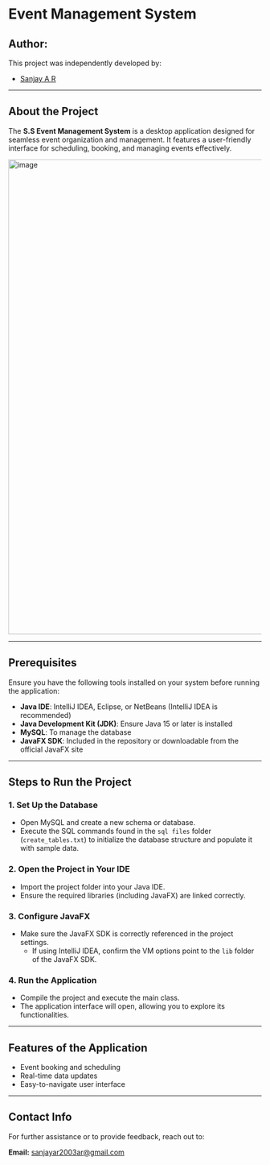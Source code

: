 # Event Management System 

## Author:
This project was independently developed by:

- [Sanjay A R]([https://github.com/sanjay-ar/Algomox_Event-management])

---

## About the Project
The **S.S Event Management System** is a desktop application designed for seamless event organization and management. It features a user-friendly interface for scheduling, booking, and managing events effectively.

 <img width="943" alt="image" src="1.gif">

---

## Prerequisites
Ensure you have the following tools installed on your system before running the application:

- **Java IDE**: IntelliJ IDEA, Eclipse, or NetBeans (IntelliJ IDEA is recommended)
- **Java Development Kit (JDK)**: Ensure Java 15 or later is installed
- **MySQL**: To manage the database
- **JavaFX SDK**: Included in the repository or downloadable from the official JavaFX site

---

## Steps to Run the Project

### 1. Set Up the Database
- Open MySQL and create a new schema or database.
- Execute the SQL commands found in the `sql files` folder (`create_tables.txt`) to initialize the database structure and populate it with sample data.

### 2. Open the Project in Your IDE
- Import the project folder into your Java IDE.
- Ensure the required libraries (including JavaFX) are linked correctly.

### 3. Configure JavaFX
- Make sure the JavaFX SDK is correctly referenced in the project settings. 
  - If using IntelliJ IDEA, confirm the VM options point to the `lib` folder of the JavaFX SDK.

### 4. Run the Application
- Compile the project and execute the main class.
- The application interface will open, allowing you to explore its functionalities.

---

## Features of the Application
- Event booking and scheduling
- Real-time data updates
- Easy-to-navigate user interface

---

## Contact Info
For further assistance or to provide feedback, reach out to:

**Email:** sanjayar2003ar@gmail.com
